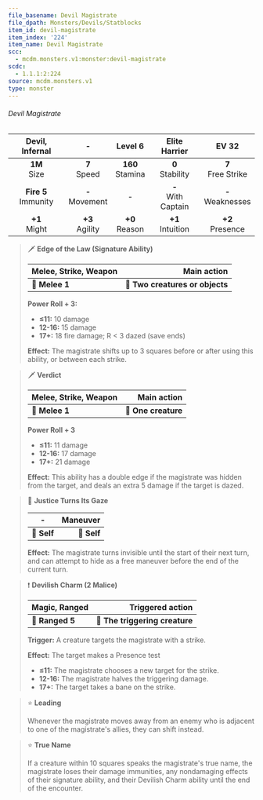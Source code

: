 ```yaml
---
file_basename: Devil Magistrate
file_dpath: Monsters/Devils/Statblocks
item_id: devil-magistrate
item_index: '224'
item_name: Devil Magistrate
scc:
  - mcdm.monsters.v1:monster:devil-magistrate
scdc:
  - 1.1.1:2:224
source: mcdm.monsters.v1
type: monster
---
```


###### Devil Magistrate

|     Devil, Infernal      |          -          |       Level 6        |      Elite Harrier      |         EV 32          |
| :----------------------: | :-----------------: | :------------------: | :---------------------: | :--------------------: |
|     **1M**<br/> Size     |  **7**<br/> Speed   | **160**<br/> Stamina |  **0**<br/> Stability   | **7**<br/> Free Strike |
| **Fire 5**<br/> Immunity | **-**<br/> Movement |          -           | **-**<br/> With Captain | **-**<br/> Weaknesses  |
|    **+1**<br/> Might     | **+3**<br/> Agility |  **+0**<br/> Reason  |  **+1**<br/> Intuition  |  **+2**<br/> Presence  |

<!-- -->
> 🗡 **Edge of the Law (Signature Ability)**
>
> | **Melee, Strike, Weapon** |                 **Main action** |
> | ------------------------- | ------------------------------: |
> | **📏 Melee 1**            | **🎯 Two creatures or objects** |
>
> **Power Roll + 3:**
>
> - **≤11:** 10 damage
> - **12-16:** 15 damage
> - **17+:** 18 fire damage; R < 3 dazed (save ends)
>
> **Effect:** The magistrate shifts up to 3 squares before or after using this ability, or between each strike.

<!-- -->
> 🗡 **Verdict**
>
> | **Melee, Strike, Weapon** |     **Main action** |
> | ------------------------- | ------------------: |
> | **📏 Melee 1**            | **🎯 One creature** |
>
> **Power Roll + 3**
>
> - **≤11:** 11 damage
> - **12-16:** 17 damage
> - **17+:** 21 damage
>
> **Effect:** This ability has a double edge if the magistrate was hidden from the target, and deals an extra 5 damage if the target is dazed.

<!-- -->
> 👤 **Justice Turns Its Gaze**
>
> | **-**       | **Maneuver** |
> | ----------- | -----------: |
> | **📏 Self** |  **🎯 Self** |
>
> **Effect:** The magistrate turns invisible until the start of their next turn, and can attempt to hide as a free maneuver before the end of the current turn.

<!-- -->
> ❗️ **Devilish Charm (2 Malice)**
>
> | **Magic, Ranged** |           **Triggered action** |
> | ----------------- | -----------------------------: |
> | **📏 Ranged 5**   | **🎯 The triggering creature** |
>
> **Trigger:** A creature targets the magistrate with a strike.
>
> **Effect:** The target makes a Presence test
>
> - **≤11:** The magistrate chooses a new target for the strike.
> - **12-16:** The magistrate halves the triggering damage.
> - **17+:** The target takes a bane on the strike.

<!-- -->
> ⭐️ **Leading**
>
> Whenever the magistrate moves away from an enemy who is adjacent to one of the magistrate's allies, they can shift instead.

<!-- -->
> ⭐️ **True Name**
>
> If a creature within 10 squares speaks the magistrate's true name, the magistrate loses their damage immunities, any nondamaging effects of their signature ability, and their Devilish Charm ability until the end of the encounter.
